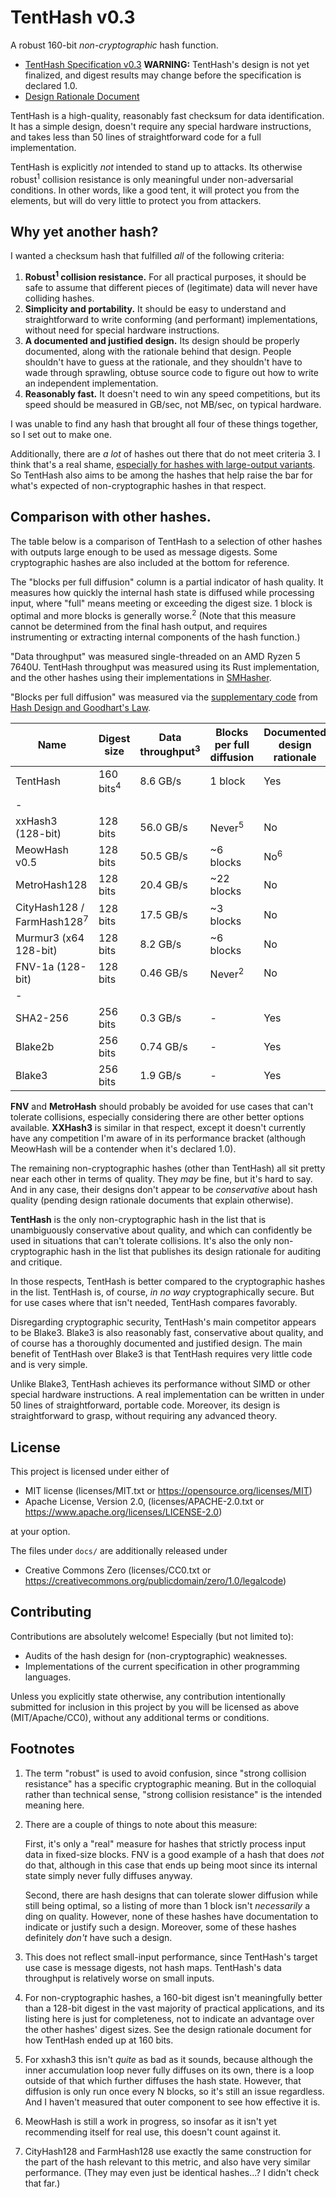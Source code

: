 # TentHash v0.3

A robust 160-bit *non-cryptographic* hash function.

- [TentHash Specification v0.3](docs/specification.md) **WARNING:** TentHash's design is not yet finalized, and digest results may change before the specification is declared 1.0.
- [Design Rationale Document](docs/design_rationale.md)

TentHash is a high-quality, reasonably fast checksum for data identification.  It has a simple design, doesn't require any special hardware instructions, and takes less than 50 lines of straightforward code for a full implementation.

TentHash is explicitly *not* intended to stand up to attacks.  Its otherwise robust<sup>1</sup> collision resistance is only meaningful under non-adversarial conditions.  In other words, like a good tent, it will protect you from the elements, but will do very little to protect you from attackers.


## Why yet another hash?

I wanted a checksum hash that fulfilled *all* of the following criteria:

1. **Robust<sup>1</sup> collision resistance.**  For all practical purposes, it should be safe to assume that different pieces of (legitimate) data will never have colliding hashes.
2. **Simplicity and portability.**  It should be easy to understand and straightforward to write conforming (and performant) implementations, without need for special hardware instructions.
3. **A documented and justified design.**  Its design should be properly documented, along with the rationale behind that design.  People shouldn't have to guess at the rationale, and they shouldn't have to wade through sprawling, obtuse source code to figure out how to write an independent implementation.
4. **Reasonably fast.**  It doesn't need to win any speed competitions, but its speed should be measured in GB/sec, not MB/sec, on typical hardware.

I was unable to find any hash that brought all four of these things together, so I set out to make one.

Additionally, there are *a lot* of hashes out there that do not meet criteria 3.  I think that's a real shame, [especially for hashes with large-output variants](https://blog.cessen.com/post/2024_07_10_hash_design_and_goodharts_law).  So TentHash also aims to be among the hashes that help raise the bar for what's expected of non-cryptographic hashes in that respect.


## Comparison with other hashes.

The table below is a comparison of TentHash to a selection of other hashes with outputs large enough to be used as message digests.  Some cryptographic hashes are also included at the bottom for reference.

The "blocks per full diffusion" column is a partial indicator of hash quality.  It measures how quickly the internal hash state is diffused while processing input, where "full" means meeting or exceeding the digest size.  1 block is optimal and more blocks is generally worse.<sup>2</sup>  (Note that this measure cannot be determined from the final hash output, and requires instrumenting or extracting internal components of the hash function.)

"Data throughput" was measured single-threaded on an AMD Ryzen 5 7640U.  TentHash throughput was measured using its Rust implementation, and the other hashes using their implementations in [SMHasher](https://github.com/rurban/smhasher).

"Blocks per full diffusion" was measured via the [supplementary code](https://github.com/cessen/goodhart_hash_supplemental) from [Hash Design and Goodhart's Law](https://blog.cessen.com/post/2024_07_10_hash_design_and_goodharts_law).

| Name                                  | Digest size          | Data throughput<sup>3</sup> | Blocks per full diffusion | Documented design rationale |
|---------------------------------------|----------------------|-----------------------------|---------------------------|-----------------------------|
| TentHash                              | 160 bits<sup>4</sup> | 8.6 GB/s                    | 1 block                   | Yes                         |
| -                                     |                      |                             |                           |                             |
| xxHash3 (128-bit)                     | 128 bits             | 56.0 GB/s                   | Never<sup>5</sup>         | No                          |
| MeowHash v0.5                         | 128 bits             | 50.5 GB/s                   | ~6 blocks                 | No<sup>6</sup>              |
| MetroHash128                          | 128 bits             | 20.4 GB/s                   | ~22 blocks                | No                          |
| CityHash128 / FarmHash128<sup>7</sup> | 128 bits             | 17.5 GB/s                   | ~3 blocks                 | No                          |
| Murmur3 (x64 128-bit)                 | 128 bits             | 8.2 GB/s                    | ~6 blocks                 | No                          |
| FNV-1a (128-bit)                      | 128 bits             | 0.46 GB/s                   | Never<sup>2</sup>         | No                          |
| -                                     |                      |                             |                           |                             |
| SHA2-256                              | 256 bits             | 0.3 GB/s                    | -                         | Yes                         |
| Blake2b                               | 256 bits             | 0.74 GB/s                   | -                         | Yes                         |
| Blake3                                | 256 bits             | 1.9 GB/s                    | -                         | Yes                         |



**FNV** and **MetroHash** should probably be avoided for use cases that can't tolerate collisions, especially considering there are other better options available.  **XXHash3** is similar in that respect, except it doesn't currently have any competition I'm aware of in its performance bracket (although MeowHash will be a contender when it's declared 1.0).

The remaining non-cryptographic hashes (other than TentHash) all sit pretty near each other in terms of quality.  They *may* be fine, but it's hard to say.  And in any case, their designs don't appear to be *conservative* about hash quality (pending design rationale documents that explain otherwise).

**TentHash** is the only non-cryptographic hash in the list that is unambiguously conservative about quality, and which can confidently be used in situations that can't tolerate collisions.  It's also the only non-cryptographic hash in the list that publishes its design rationale for auditing and critique.

In those respects, TentHash is better compared to the cryptographic hashes in the list.  TentHash is, of course, *in no way* cryptographically secure.  But for use cases where that isn't needed, TentHash compares favorably.

Disregarding cryptographic security, TentHash's main competitor appears to be Blake3.  Blake3 is also reasonably fast, conservative about quality, and of course has a thoroughly documented and justified design.  The main benefit of TentHash over Blake3 is that TentHash requires very little code and is very simple.

Unlike Blake3, TentHash achieves its performance without SIMD or other special hardware instructions.  A real implementation can be written in under 50 lines of straightforward, portable code.  Moreover, its design is straightforward to grasp, without requiring any advanced theory.


## License

This project is licensed under either of

* MIT license (licenses/MIT.txt or https://opensource.org/licenses/MIT)
* Apache License, Version 2.0, (licenses/APACHE-2.0.txt or https://www.apache.org/licenses/LICENSE-2.0)

at your option.

The files under `docs/` are additionally released under

* Creative Commons Zero (licenses/CC0.txt or https://creativecommons.org/publicdomain/zero/1.0/legalcode)


## Contributing

Contributions are absolutely welcome!  Especially (but not limited to):

* Audits of the hash design for (non-cryptographic) weaknesses.
* Implementations of the current specification in other programming languages.

Unless you explicitly state otherwise, any contribution intentionally submitted for inclusion in this project by you will be licensed as above (MIT/Apache/CC0), without any additional terms or conditions.


## Footnotes

1. The term "robust" is used to avoid confusion, since "strong collision resistance" has a specific cryptographic meaning.  But in the colloquial rather than technical sense, "strong collision resistance" is the intended meaning here.

2. There are a couple of things to note about this measure:

   First, it's only a "real" measure for hashes that strictly process input data in fixed-size blocks.  FNV is a good example of a hash that does *not* do that, although in this case that ends up being moot since its internal state simply never fully diffuses anyway.

   Second, there are hash designs that can tolerate slower diffusion while still being optimal, so a listing of more than 1 block isn't *necessarily* a ding on quality.  However, none of these hashes have documentation to indicate or justify such a design.  Moreover, some of these hashes definitely *don't* have such a design.

3. This does not reflect small-input performance, since TentHash's target use case is message digests, not hash maps.  TentHash's data throughput is relatively worse on small inputs.

4. For non-cryptographic hashes, a 160-bit digest isn't meaningfully better than a 128-bit digest in the vast majority of practical applications, and its listing here is just for completeness, not to indicate an advantage over the other hashes' digest sizes.  See the design rationale document for how TentHash ended up at 160 bits.

5. For xxhash3 this isn't *quite* as bad as it sounds, because although the inner accumulation loop never fully diffuses on its own, there is a loop outside of that which further diffuses the hash state.  However, that diffusion is only run once every N blocks, so it's still an issue regardless.  And I haven't measured that outer component to see how effective it is.

6. MeowHash is still a work in progress, so insofar as it isn't yet recommending itself for real use, this doesn't count against it.

7. CityHash128 and FarmHash128 use exactly the same construction for the part of the hash relevant to this metric, and also have very similar performance.  (They may even just be identical hashes...?  I didn't check that far.)
